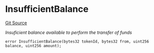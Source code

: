 # InsufficientBalance
[Git Source](https://github.com/nayms/contracts-v3/blob/ea2c06f70609c813d27d424e0330651d3c634d21/src/shared/CustomErrors.sol)

*Insuficient balance available to perform the transfer of funds*


```solidity
error InsufficientBalance(bytes32 tokenId, bytes32 from, uint256 balance, uint256 amount);
```

